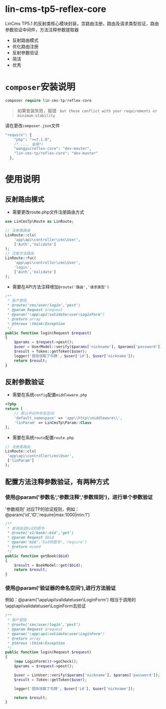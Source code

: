 # lin-cms-tp5-reflex-core
LinCms TP5.1 的反射类核心模块封装，含路由注册，路由及请求类型验证，路由参数验证中间件，方法注释参数提取器

* 反射路由模式
* 优化路由注册
* 反射参数验证
* 简洁
* 优秀

# `composer`安装说明

```php
composer require lin-cms-tp/reflex-core
```

> 如果安装失败，报错 ` but these conflict with your requirements or minimum-stability`

请在更改`composer.json`文件

```php
"require": {
    "php": ">=7.1.0",
    /*..... 省略*/
    "wangyu/reflex-core": "dev-master",
    "lin-cms-tp/reflex-core": "dev-master"
  },
```

# 使用说明


## 反射路由模式

- 需要更改route.php文件注册路由方式

```php
use LinCmsTp\Route as LinRoute;

// 注册类路由
LinRoute::cls(
    'app\api\controller\cms\User',
    ['Auth','Validate']
);
// 注册方法路由
LinRoute::fuc(
    'app\api\controller\cms\User',
    'login',
    ['Auth','Validate']
);
```

- 需要在API方法注释增加`@route('路由','请求类型')`

```php
/**
 * 账户登陆
 * @route('cms/user/login','post')
 * @param Request $request
 * @param('\app\api\validate\user\LoginForm')
 * @return array
 * @throws \think\Exception
 */
public function login(Request $request)
{
    $params = $request->post();
    $user = UserModel::verify($params['nickname'], $params['password']);
    $result = Token::getToken($user);
    logger('登陆领取了令牌', $user['id'], $user['nickname']);
    return $result;
}
```

## 反射参数验证

- 需要在系统`config`配置`middleware.php`

```php
<?php
return [
    // 默认中间件命名空间
    'default_namespace' => 'app\\http\\middleware\\',
    'linParam' => LinCmsTp\Param::Class
];
```

- 需要在系统`route`配置`route.php`

```php
// 注册类路由
LinRoute::cls(
 'app\api\controller\cms\User',
 ['linParam']
);
```

## 配置方法注释参数验证，有两种方式

### 使用@param('参数名','参数注释','参数规则')，进行单个参数验证

'参数规则' 对应TP的验证规则，例如：@param('id','ID','require|max:1000|min:1')

```php
/**
 * 查询指定bid的图书
 * @route('v1/book/:bid','get')
 * @param Request $bid
 * @param('bid','bid的图书','require')
 * @return mixed
 */
public function getBook($bid)
{
    $result = BookModel::get($bid);
    return $result;
}
```

### 使用@param('验证器的命名空间'),进行方法验证
  
例如：@param('\app\api\validate\user\LoginForm') 相当于调用的\app\api\validate\user\LoginForm去验证
    
```php
/**
 * 账户登陆
 * @route('cms/user/login','post')
 * @param Request $request
 * @param('\app\api\validate\user\LoginForm')
 * @return array
 * @throws \think\Exception
 */
public function login(Request $request)
{
    (new LoginForm())->goCheck();
    $params = $request->post();

    $user = LinUser::verify($params['nickname'], $params['password']);
    $result = Token::getToken($user);

    logger('登陆领取了令牌', $user['id'], $user['nickname']);

    return $result;
}
```
